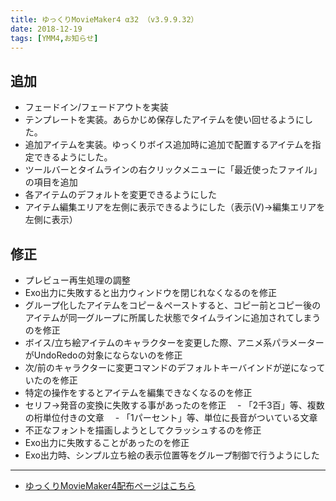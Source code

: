 ```yaml
---
title: ゆっくりMovieMaker4 α32 （v3.9.9.32）
date: 2018-12-19
tags: [YMM4,お知らせ]
---
```

## 追加
- フェードイン/フェードアウトを実装
- テンプレートを実装。あらかじめ保存したアイテムを使い回せるようにした。
- 追加アイテムを実装。ゆっくりボイス追加時に追加で配置するアイテムを指定できるようにした。
- ツールバーとタイムラインの右クリックメニューに「最近使ったファイル」の項目を追加
- 各アイテムのデフォルトを変更できるようにした
- アイテム編集エリアを左側に表示できるようにした（表示(V)→編集エリアを左側に表示）
## 修正
- プレビュー再生処理の調整
- Exo出力に失敗すると出力ウィンドウを閉じれなくなるのを修正
- グループ化したアイテムをコピー＆ペーストすると、コピー前とコピー後のアイテムが同一グループに所属した状態でタイムラインに追加されてしまうのを修正
- ボイス/立ち絵アイテムのキャラクターを変更した際、アニメ系パラメーターがUndoRedoの対象にならないのを修正
- 次/前のキャラクターに変更コマンドのデフォルトキーバインドが逆になっていたのを修正
- 特定の操作をするとアイテムを編集できなくなるのを修正
- セリフ→発音の変換に失敗する事があったのを修正
　- 「2千3百」等、複数の桁単位付きの文章
　- 「1パーセント」等、単位に長音がついている文章
- 不正なフォントを描画しようとしてクラッシュするのを修正
- Exo出力に失敗することがあったのを修正
- Exo出力時、シンプル立ち絵の表示位置等をグループ制御で行うようにした

---

- [ゆっくりMovieMaker4配布ページはこちら](../index.md)